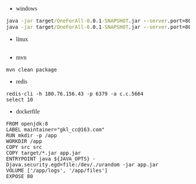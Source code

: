 <font face="SimSun" size=3>

- windows
~~~bat
java -jar target/OneForAll-0.0.1-SNAPSHOT.jar --server.port=8081
java -jar target/OneForAll-0.0.1-SNAPSHOT.jar --server.port=8082
~~~

- linux
~~~shell

~~~

- mvn
~~~
mvn clean package

~~~

- redis
~~~
redis-cli -h 180.76.156.43 -p 6379 -a c.c.5664
select 10
~~~

- dockerfile
~~~
FROM openjdk:8
LABEL maintainer="gkl_cc@163.com"
RUN mkdir -p /app
WORKDIR /app
COPY src src
COPY target/*.jar app.jar
ENTRYPOINT java ${JAVA_OPTS} -Djava.security.egd=file:/dev/./urandom -jar app.jar
VOLUME ['/app/logs', '/app/files']
EXPOSE 80
~~~
</font>